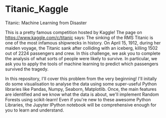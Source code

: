 # Titanic_Kaggle
Titanic: Machine Learning from Disaster

This is a pretty famous competition hosted by Kaggle!
The page on https://www.kaggle.com/c/titanic says:
The sinking of the RMS Titanic is one of the most infamous shipwrecks in history.  On April 15, 1912, during her maiden voyage, the Titanic sank after colliding with an iceberg, killing 1502 out of 2224 passengers and crew. In this challenge, we ask you to complete the analysis of what sorts of people were likely to survive. In particular, we ask you to apply the tools of machine learning to predict which passengers survived the tragedy.

In this repository, I'll cover this problem from the very beginning!
I'll initally do some visualisation to analyse the data using some super-useful Python libraries like Pandas, Numpy, Seaborn, Matplotlib.
Once, the main features are identified and we know what the data is about, we'll implement Random Forests using scikit-learn!
Even if you're new to these awesome Python Libraries, the Jupyter IPython notebook will be comprehensive enough for you to learn and understand.
